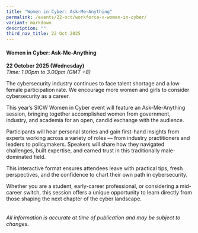 ```yaml
---
title: "Women in Cyber: Ask–Me–Anything"
permalink: /events/22-oct/workforce-x-women-in-cyber/
variant: markdown
description: ""
third_nav_title: 22 Oct 2025
---
```

#### **Women in Cyber: Ask-Me-Anything**

**22 October 2025 (Wednesday)**  
*Time: 1.00pm to 3.00pm (GMT +8)*

The cybersecurity industry continues to face talent shortage and a low female participation rate. We encourage more women and girls to consider cybersecurity as a career. 

This year’s SICW Women in Cyber event will feature an Ask-Me-Anything session, bringing together accomplished women from government, industry, and academia for an open, candid exchange with the audience.

Participants will hear personal stories and gain first-hand insights from experts working across a variety of roles — from industry practitioners and leaders to policymakers. Speakers will share how they navigated challenges, built expertise, and earned trust in this traditionally male-dominated field.

This interactive format ensures attendees leave with practical tips, fresh perspectives, and the confidence to chart their own path in cybersecurity.

Whether you are a student, early-career professional, or considering a mid-career switch, this session offers a unique opportunity to learn directly from those shaping the next chapter of the cyber landscape.
<br><br><br>
*All information is accurate at time of publication and may be subject to changes.*